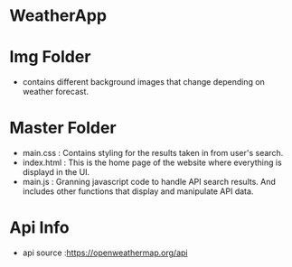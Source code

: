 # WeatherApp

# Img Folder
  - contains different background images that change depending on weather forecast.
    
# Master Folder
  - main.css                  : Contains styling for the results taken in from user's search.
  - index.html                : This is the home page of the website where everything is displayd in the UI.
  - main.js                   : Granning javascript code to handle API search results. And includes other functions that display and manipulate API data.
  
# Api Info
  - api source                :https://openweathermap.org/api
